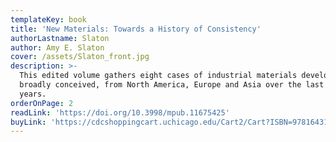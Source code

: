 ```yaml
---
templateKey: book
title: 'New Materials: Towards a History of Consistency'
authorLastname: Slaton
author: Amy E. Slaton
cover: /assets/Slaton_front.jpg
description: >-
  This edited volume gathers eight cases of industrial materials development,
  broadly conceived, from North America, Europe and Asia over the last 200
  years.
orderOnPage: 2
readLink: 'https://doi.org/10.3998/mpub.11675425'
buyLink: 'https://cdcshoppingcart.uchicago.edu/Cart2/Cart?ISBN=9781643150130&PRESS=lever'
---
```

